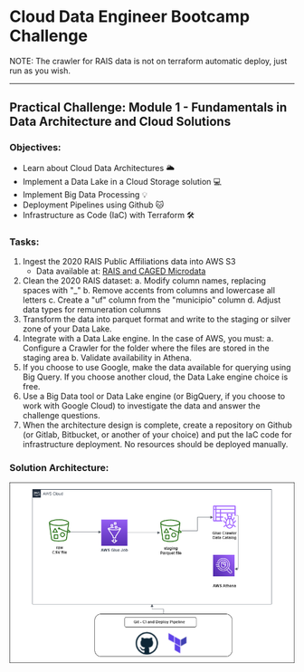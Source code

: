 ﻿# Cloud Data Engineer Bootcamp Challenge

NOTE: The crawler for RAIS data is not on terraform automatic deploy, just run as you wish.

---

## Practical Challenge: Module 1 - Fundamentals in Data Architecture and Cloud Solutions

### Objectives:
- Learn about Cloud Data Architectures 🌥
- Implement a Data Lake in a Cloud Storage solution 💻
- Implement Big Data Processing 💡
- Deployment Pipelines using Github 🐱
- Infrastructure as Code (IaC) with Terraform 🛠️

### Tasks:
1. Ingest the 2020 RAIS Public Affiliations data into AWS S3
   - Data available at: [RAIS and CAGED Microdata](http://pdet.mte.gov.br/microdados-rais-e-caged) 
2. Clean the 2020 RAIS dataset:
   a. Modify column names, replacing spaces with "_"
   b. Remove accents from columns and lowercase all letters
   c. Create a "uf" column from the "municipio" column
   d. Adjust data types for remuneration columns
3. Transform the data into parquet format and write to the staging or silver zone of your Data Lake.
4. Integrate with a Data Lake engine. In the case of AWS, you must:
   a. Configure a Crawler for the folder where the files are stored in the staging area
   b. Validate availability in Athena.
5. If you choose to use Google, make the data available for querying using Big Query. If you choose another cloud, the Data Lake engine choice is free.
6. Use a Big Data tool or Data Lake engine (or BigQuery, if you choose to work with Google Cloud) to investigate the data and answer the challenge questions.
7. When the architecture design is complete, create a repository on Github (or Gitlab, Bitbucket, or another of your choice) and put the IaC code for infrastructure deployment. No resources should be deployed manually.

### Solution Architecture:
![AWS Terraform](/img/challenge_mod1_diagram.png)

